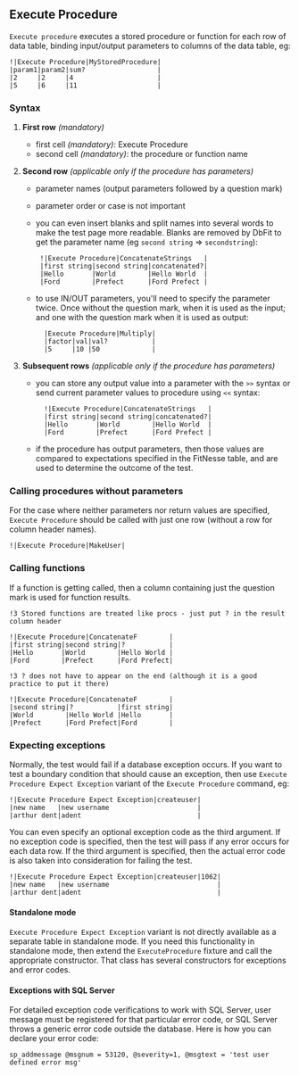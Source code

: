 ## Execute Procedure

`Execute procedure` executes a stored procedure or function for each row of data table, binding input/output parameters to columns of the data table, eg:

    !|Execute Procedure|MyStoredProcedure|
    |param1|param2|sum?                  |
    |2     |2     |4                     |
    |5     |6     |11                    |

### Syntax

1. **First row** *(mandatory)*

    * first cell *(mandatory)*: Execute Procedure
    * second cell *(mandatory)*: the procedure or function name

2. **Second row** *(applicable only if the procedure has parameters)*

     * parameter names (output parameters followed by a question mark)
     * parameter order or case is not important
     * you can even insert blanks and split names into several words to make the test page more readable. Blanks are removed by DbFit to get the parameter name (eg `second string` => `secondstring`):

            !|Execute Procedure|ConcatenateStrings   |
            |first string|second string|concatenated?|
            |Hello       |World        |Hello World  |
            |Ford        |Prefect      |Ford Prefect |

    * to use IN/OUT parameters, you'll need to specify the parameter twice. Once without the question mark, when it is used as the input; and one with the question mark when it is used as output:

            |Execute Procedure|Multiply|
            |factor|val|val?           |
            |5     |10 |50             |

3. **Subsequent rows** *(applicable only if the procedure has parameters)*

    * you can store any output value into a parameter with the `>>` syntax or send current parameter values to procedure using `<<` syntax:

            !|Execute Procedure|ConcatenateStrings   |
            |first string|second string|concatenated?|
            |Hello       |World        |Hello World  |
            |Ford        |Prefect      |Ford Prefect |

    * if the procedure has output parameters, then those values are compared to expectations specified in the FitNesse table, and are used to determine the outcome of the test.

### Calling procedures without parameters

For the case where neither parameters nor return values are specified, `Execute Procedure` should be called with just one row (without a row for column header names).

    !|Execute Procedure|MakeUser|

### Calling functions

If a function is getting called, then a column containing just the question mark is used for function results.

    !3 Stored functions are treated like procs - just put ? in the result column header

    !|Execute Procedure|ConcatenateF        |
    |first string|second string|?           |
    |Hello       |World        |Hello World |
    |Ford        |Prefect      |Ford Prefect|

    !3 ? does not have to appear on the end (although it is a good practice to put it there)

    !|Execute Procedure|ConcatenateF        |
    |second string|?           |first string|
    |World        |Hello World |Hello       |
    |Prefect      |Ford Prefect|Ford        |

### Expecting exceptions

Normally, the test would fail if a database exception occurs. If you want to test a boundary condition that should cause an exception, then use `Execute Procedure Expect Exception` variant of the `Execute Procedure` command, eg:

    !|Execute Procedure Expect Exception|createuser|
    |new name   |new username                      |
    |arthur dent|adent                             |

You can even specify an optional exception code as the third argument. If no exception code is specified, then the test will pass if any error occurs for each data row. If the third argument is specified, then the actual error code is also taken into consideration for failing the test.

    !|Execute Procedure Expect Exception|createuser|1062|
    |new name   |new username                           |
    |arthur dent|adent                                  |

#### Standalone mode

 `Execute Procedure Expect Exception` variant is not directly available as a separate table in standalone mode. If you need this functionality in standalone mode, then extend the `ExecuteProcedure` fixture and call the appropriate constructor. That class has several constructors for exceptions and error codes.

#### Exceptions with SQL Server

For detailed exception code verifications to work with SQL Server, user message must be registered for that particular error code, or SQL Server throws a generic error code outside the database. Here is how you can declare your error code:

    sp_addmessage @msgnum = 53120, @severity=1, @msgtext = 'test user defined error msg' 

